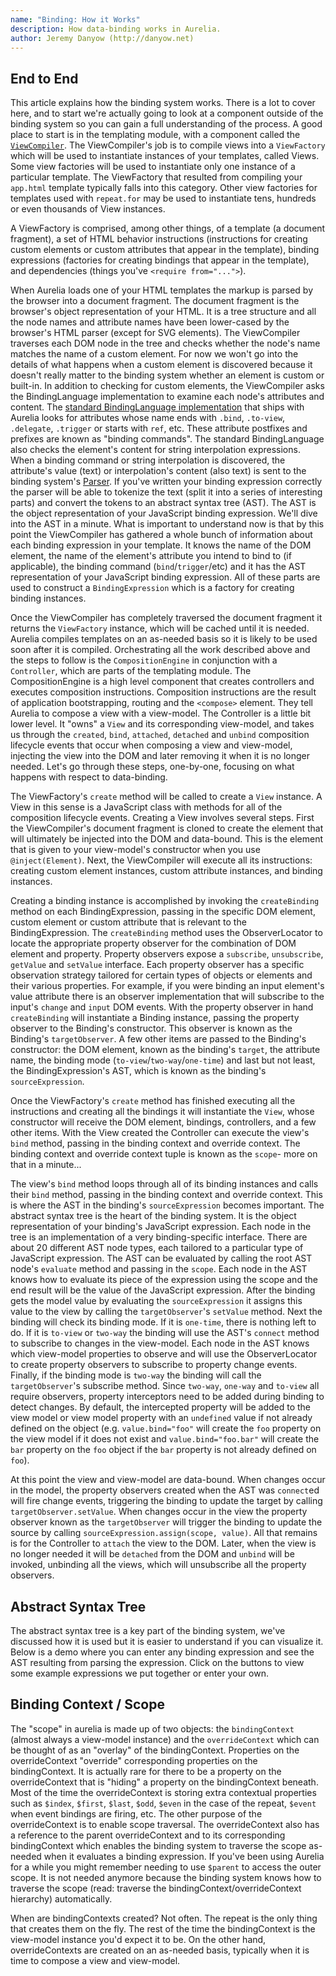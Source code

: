 ```yaml
---
name: "Binding: How it Works"
description: How data-binding works in Aurelia.
author: Jeremy Danyow (http://danyow.net)
---
```


## End to End

This article explains how the binding system works. There is a lot to cover here, and to start we're actually going to look at a component outside of the binding system so you can gain a full understanding of the process. A good place to start is in the templating module, with a component called the [`ViewCompiler`](https://github.com/aurelia/templating/blob/master/src/view-compiler.js). The ViewCompiler's job is to compile views into a `ViewFactory` which will be used to instantiate instances of your templates, called Views. Some view factories will be used to instantiate only one instance of a particular template. The ViewFactory that resulted from compiling your `app.html` template typically falls into this category. Other view factories for templates used with `repeat.for` may be used to instantiate tens, hundreds or even thousands of View instances.

A ViewFactory is comprised, among other things, of a template (a document fragment), a set of HTML behavior instructions (instructions for creating custom elements or custom attributes that appear in the template), binding expressions (factories for creating bindings that appear in the template), and dependencies (things you've `<require from="...">`).

When Aurelia loads one of your HTML templates the markup is parsed by the browser into a document fragment. The document fragment is the browser's object representation of your HTML. It is a tree structure and all the node names and attribute names have been lower-cased by the browser's HTML parser (except for SVG elements). The ViewCompiler traverses each DOM node in the tree and checks whether the node's name matches the name of a custom element. For now we won't go into the details of what happens when a custom element is discovered because it doesn't really matter to the binding system whether an element is custom or built-in. In addition to checking for custom elements, the ViewCompiler asks the BindingLanguage implementation to examine each node's attributes and content. The [standard BindingLanguage implementation](https://github.com/aurelia/templating-binding/blob/master/src/binding-language.js) that ships with Aurelia looks for attributes whose name ends with `.bind`, `.to-view`, `.delegate`, `.trigger` or starts with `ref`, etc. These attribute postfixes and prefixes are known as "binding commands". The standard BindingLanguage also checks the element's content for string interpolation expressions. When a binding command or string interpolation is discovered, the attribute's value (text) or interpolation's content (also text) is sent to the binding system's [Parser](https://github.com/aurelia/binding/blob/master/src/parser.js). If you've written your binding expression correctly the parser will be able to tokenize the text (split it into a series of interesting parts) and convert the tokens to an abstract syntax tree (AST). The AST is the object representation of your JavaScript binding expression. We'll dive into the AST in a minute. What is important to understand now is that by this point the ViewCompiler has gathered a whole bunch of information about each binding expression in your template. It knows the name of the DOM element, the name of the element's attribute you intend to bind to (if applicable), the binding command (`bind`/`trigger`/etc) and it has the AST representation of your JavaScript binding expression. All of these parts are used to construct a `BindingExpression` which is a factory for creating binding instances.

Once the ViewCompiler has completely traversed the document fragment it returns the `ViewFactory` instance, which will be cached until it is needed. Aurelia compiles templates on an as-needed basis so it is likely to be used soon after it is compiled. Orchestrating all the work described above and the steps to follow is the `CompositionEngine` in conjunction with a `Controller`, which are parts of the templating module. The CompositionEngine is a high level component that creates controllers and executes composition instructions. Composition instructions are the result of application bootstrapping, routing and the `<compose>` element. They tell Aurelia to compose a view with a view-model. The Controller is a little bit lower level. It "owns" a `View` and its corresponding view-model, and takes us through the `created`, `bind`, `attached`, `detached` and `unbind` composition lifecycle events that occur when composing a view and view-model, injecting the view into the DOM and later removing it when it is no longer needed. Let's go through these steps, one-by-one, focusing on what happens with respect to data-binding.

The ViewFactory's `create` method will be called to create a `View` instance. A View in this sense is a JavaScript class with methods for all of the composition lifecycle events. Creating a View involves several steps. First the ViewCompiler's document fragment is cloned to create the element that will ultimately be injected into the DOM and data-bound. This is the element that is given to your view-model's constructor when you use `@inject(Element)`. Next, the ViewCompiler will execute all its instructions: creating custom element instances, custom attribute instances, and binding instances.

Creating a binding instance is accomplished by invoking the `createBinding` method on each BindingExpression, passing in the specific DOM element, custom element or custom attribute that is relevant to the BindingExpression. The `createBinding` method uses the ObserverLocator to locate the appropriate property observer for the combination of DOM element and property. Property observers expose a `subscribe`, `unsubscribe`, `getValue` and `setValue` interface. Each property observer has a specific observation strategy tailored for certain types of objects or elements and their various properties. For example, if you were binding an input element's value attribute there is an observer implementation that will subscribe to the input's `change` and `input` DOM events. With the property observer in hand `createBinding` will instantiate a Binding instance, passing the property observer to the Binding's constructor. This observer is known as the Binding's `targetObserver`. A few other items are passed to the Binding's constructor: the DOM element, known as the binding's `target`, the attribute name, the binding mode (`to-view`/`two-way`/`one-time`) and last but not least, the BindingExpression's AST, which is known as the binding's `sourceExpression`.

Once the ViewFactory's `create` method has finished executing all the instructions and creating all the bindings it will instantiate the `View`, whose constructor will receive the DOM element, bindings, controllers, and a few other items. With the View created the Controller can execute the view's `bind` method, passing in the binding context and override context. The binding context and override context tuple is known as the `scope`- more on that in a minute...

The view's `bind` method loops through all of its binding instances and calls their `bind` method, passing in the binding context and override context. This is where the AST in the binding's `sourceExpression` becomes important. The abstract syntax tree is the heart of the binding system. It is the object representation of your binding's JavaScript expression. Each node in the tree is an implementation of a very binding-specific interface. There are about 20 different AST node types, each tailored to a particular type of JavaScript expression. The AST can be evaluated by calling the root AST node's `evaluate` method and passing in the `scope`. Each node in the AST knows how to evaluate its piece of the expression using the scope and the end result will be the value of the JavaScript expression. After the binding gets the model value by evaluating the `sourceExpression` it assigns this value to the view by calling the `targetObserver`'s `setValue` method. Next the binding will check its binding mode. If it is `one-time`, there is nothing left to do. If it is `to-view` or `two-way` the binding will use the AST's `connect` method to subscribe to changes in the view-model. Each node in the AST knows which view-model properties to observe and will use the ObserverLocator to create property observers to subscribe to property change events. Finally, if the binding mode is `two-way` the binding will call the `targetObserver`'s subscribe method. Since `two-way`, `one-way` and `to-view` all require observers, property interceptors need to be added during binding to detect changes. By default, the intercepted property will be added to the view model or view model property with an `undefined` value if not already defined on the object (e.g. `value.bind="foo"` will create the `foo` property on the view model if it does not exist and `value.bind="foo.bar"` will create the `bar` property on the `foo` object if the `bar` property is not already defined on `foo`). 

At this point the view and view-model are data-bound. When changes occur in the model, the property observers created when the AST was `connect`ed will fire change events, triggering the binding to update the target by calling `targetObserver.setValue`. When changes occur in the view the property observer known as the `targetObserver` will trigger the binding to update the source by calling `sourceExpression.assign(scope, value)`. All that remains is for the Controller to `attach` the view to the DOM. Later, when the view is no longer needed it will be `detached` from the DOM and `unbind` will be invoked, unbinding all the views, which will unsubscribe all the property observers.

## Abstract Syntax Tree

The abstract syntax tree is a key part of the binding system, we've discussed how it is used but it is easier to understand if you can visualize it. Below is a demo where you can enter any binding expression and see the AST resulting from parsing the expression. Click on the buttons to view some example expressions we put together or enter your own.

<au-demo heading="AST Demo">
  <source-code src="example/binding-how-it-works/ast/app.js"></source-code>
</au-demo>

## Binding Context / Scope

The "scope" in aurelia is made up of two objects: the `bindingContext` (almost always a view-model instance) and the `overrideContext` which can be thought of as an "overlay" of the bindingContext. Properties on the overrideContext "override" corresponding properties on the bindingContext. It is actually rare for there to be a property on the overrideContext that is "hiding" a property on the bindingContext beneath. Most of the time the overrideContext is storing extra contextual properties such as `$index`, `$first`, `$last`, `$odd`, `$even` in the case of the repeat, `$event` when event bindings are firing, etc. The other purpose of the overrideContext is to enable scope traversal. The overrideContext also has a reference to the parent overrideContext and to its corresponding bindingContext which enables the binding system to traverse the scope as-needed when it evaluates a binding expression. If you've been using Aurelia for a while you might remember needing to use `$parent` to access the outer scope. It is not needed anymore because the binding system knows how to traverse the scope (read: traverse the bindingContext/overrideContext hierarchy) automatically.

When are bindingContexts created? Not often. The repeat is the only thing that creates them on the fly. The rest of the time the bindingContext is the view-model instance you'd expect it to be. On the other hand, overrideContexts are created on an as-needed basis, typically when it is time to compose a view and view-model.
